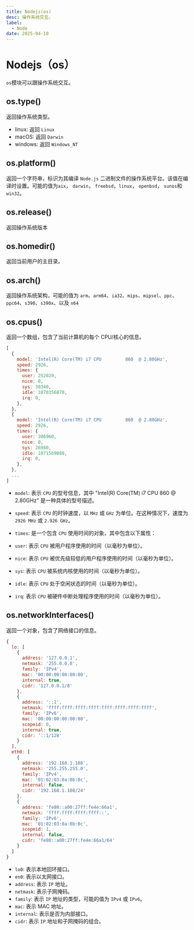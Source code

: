 ```yaml
---
title: Nodejs(os)
desc: 操作系统交互。
label:
  - Node
date: 2025-04-10
---
```


# Nodejs（os）

`os`模块可以跟操作系统交互。

## os.type()

返回操作系统类型。

- linux: 返回 `Linux`
- macOS: 返回 `Darwin`
- windows: 返回 `Windows_NT`

## os.platform()

返回一个字符串，标识为其编译 `Node.js` 二进制文件的操作系统平台。该值在编译时设置。可能的值为`aix`， `darwin`， `freebsd`，`linux`， `openbsd`， `sunos`和`win32`。

## os.release()

返回操作系统版本

## os.homedir()

返回当前用户的主目录。

## os.arch()

返回操作系统架构，可能的值为 `arm`、`arm64`、`ia32`、`mips`、`mipsel`、`ppc`、`ppc64`、`s390`、`s390x`、以及 `x64`

## os.cpus()

返回一个数组，包含了当前计算机的每个 CPU/核心的信息。

```javascript
[
  {
    model: 'Intel(R) Core(TM) i7 CPU         860  @ 2.80GHz',
    speed: 2926,
    times: {
      user: 252020,
      nice: 0,
      sys: 30340,
      idle: 1070356870,
      irq: 0,
    },
  },
  {
    model: 'Intel(R) Core(TM) i7 CPU         860  @ 2.80GHz',
    speed: 2926,
    times: {
      user: 306960,
      nice: 0,
      sys: 26980,
      idle: 1071569080,
      irq: 0,
    },
  },
  ...
]
```

- `model`: 表示 `CPU` 的型号信息，其中 "Intel(R) Core(TM) i7 CPU 860 @ 2.80GHz" 是一种具体的型号描述。

- `speed`: 表示 `CPU` 的时钟速度，以 `MHz` 或 `GHz` 为单位。在这种情况下，速度为 `2926 MHz` 或 `2.926 GHz`。

- `times`: 是一个包含 `CPU` 使用时间的对象，其中包含以下属性：
- `user`: 表示 `CPU` 被用户程序使用的时间（以毫秒为单位）。
- `nice`: 表示 `CPU` 被优先级较低的用户程序使用的时间（以毫秒为单位）。
- `sys`: 表示 `CPU` 被系统内核使用的时间（以毫秒为单位）。
- `idle`: 表示 `CPU` 处于空闲状态的时间（以毫秒为单位）。
- `irq`: 表示 `CPU` 被硬件中断处理程序使用的时间（以毫秒为单位）。

## os.networkInterfaces()

返回一个对象，包含了网络接口的信息。

```javascript
{
  lo: [
    {
      address: '127.0.0.1',
      netmask: '255.0.0.0',
      family: 'IPv4',
      mac: '00:00:00:00:00:00',
      internal: true,
      cidr: '127.0.0.1/8'
    },
    {
      address: '::1',
      netmask: 'ffff:ffff:ffff:ffff:ffff:ffff:ffff:ffff',
      family: 'IPv6',
      mac: '00:00:00:00:00:00',
      scopeid: 0,
      internal: true,
      cidr: '::1/128'
    }
  ],
  eth0: [
    {
      address: '192.168.1.108',
      netmask: '255.255.255.0',
      family: 'IPv4',
      mac: '01:02:03:0a:0b:0c',
      internal: false,
      cidr: '192.168.1.108/24'
    },
    {
      address: 'fe80::a00:27ff:fe4e:66a1',
      netmask: 'ffff:ffff:ffff:ffff::',
      family: 'IPv6',
      mac: '01:02:03:0a:0b:0c',
      scopeid: 1,
      internal: false,
      cidr: 'fe80::a00:27ff:fe4e:66a1/64'
    }
  ]
}
```

- `lo0`: 表示本地回环接口。
- `en0`: 表示以太网接口。
- `address`: 表示 `IP` 地址。
- `netmask`: 表示子网掩码。
- `family`: 表示 `IP` 地址的类型，可能的值为 `IPv4` 或 `IPv6`。
- `mac`: 表示 MAC 地址。
- `internal`: 表示是否为内部接口。
- `cidr`: 表示 `IP` 地址和子网掩码的组合。
